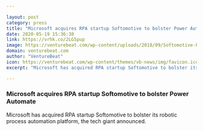 ```yaml
---

layout: post
category: press
title: "Microsoft acquires RPA startup Softomotive to bolster Power Automate"
date: 2020-05-19 15:36:38
link: https://vrhk.co/2LG5pup
image: https://venturebeat.com/wp-content/uploads/2018/09/Softomotive-Finding-Investment-colour-version-e1589902183179.jpg?w=1200&strip=all
domain: venturebeat.com
author: "VentureBeat"
icon: https://venturebeat.com/wp-content/themes/vb-news/img/favicon.ico
excerpt: "Microsoft has acquired RPA startup Softomotive to bolster its robotic process automation platform, the tech giant announced."

---
```


### Microsoft acquires RPA startup Softomotive to bolster Power Automate

Microsoft has acquired RPA startup Softomotive to bolster its robotic process automation platform, the tech giant announced.